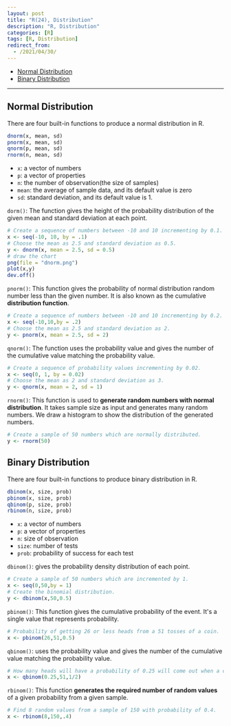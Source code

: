```yaml
---
layout: post
title: "R(24), Distribution"
description: "R, Distribution"
categories: [R]
tags: [R, Distribution]
redirect_from:
  - /2021/04/30/
---
```


- [Normal Distribution](#normal-distribution)
- [Binary Distribution](#binary-distribution)

***

## Normal Distribution

There are four built-in functions to produce a normal distribution in R.

```R
dnorm(x, mean, sd)
pnorm(x, mean, sd)
qnorm(p, mean, sd)
rnorm(n, mean, sd)
```

- `x`: a vector of numbers
- `p`: a vector of properties
- `n`: the number of observation(the size of samples)
- `mean`: the average of sample data, and its default value is zero
- `sd`: standard deviation, and its default value is 1.

`dorm()`: The function gives the height of the probability distribution of the given mean and standard deviation at each point.

```R
# Create a sequence of numbers between -10 and 10 incrementing by 0.1.
x <- seq(-10, 10, by = .1)
# Choose the mean as 2.5 and standard deviation as 0.5.
y <- dnorm(x, mean = 2.5, sd = 0.5)
# draw the chart
png(file = "dnorm.png")
plot(x,y)
dev.off()
```

`pnorm()`: This function gives the probability of normal distribution random number less than the given number. It is also known as the cumulative **distribution function**.

```R
# Create a sequence of numbers between -10 and 10 incrementing by 0.2.
x <- seq(-10,10,by = .2)
# Choose the mean as 2.5 and standard deviation as 2. 
y <- pnorm(x, mean = 2.5, sd = 2)
```

`qnorm()`: The function uses the probability value and gives the number of the cumulative value matching the probability value.

```R
# Create a sequence of probability values incrementing by 0.02.
x <- seq(0, 1, by = 0.02)
# Choose the mean as 2 and standard deviation as 3.
y <- qnorm(x, mean = 2, sd = 1)
```

`rnorm()`: This function is used to **generate random numbers with normal distribution**. It takes sample size as input and generates many random numbers. We draw a histogram to show the distribution of the generated numbers.

```R
# Create a sample of 50 numbers which are normally distributed.
y <- rnorm(50)
```

## Binary Distribution

There are four built-in functions to produce binary distribution in R.

```R
dbinom(x, size, prob)
pbinom(x, size, prob)
qbinom(p, size, prob)
rbinom(n, size, prob)
```

- `x`: a vector of numbers
- `p`: a vector of properties
- `n`: size of observation
- `size`: number of tests
- `prob`: probability of success for each test

`dbinom()`: gives the probability density distribution of each point.

```R
# Create a sample of 50 numbers which are incremented by 1.
x <- seq(0,50,by = 1)
# Create the binomial distribution.
y <- dbinom(x,50,0.5)
```

`pbinom()`: This function gives the cumulative probability of the event. It's a single value that represents probability.

```R
# Probability of getting 26 or less heads from a 51 tosses of a coin.
x <- pbinom(26,51,0.5)
```

`qbinom()`: uses the probability value and gives the number of the cumulative value matching the probability value.

```R
# How many heads will have a probability of 0.25 will come out when a coin is tossed 51 times.
x <- qbinom(0.25,51,1/2)
```

`rbinom()`: This function **generates the required number of random values** of a given probability from a given sample.

```R
# Find 8 random values from a sample of 150 with probability of 0.4.
x <- rbinom(8,150,.4)
```
